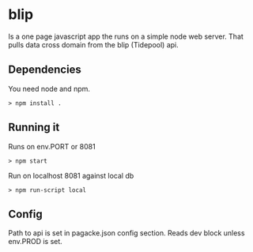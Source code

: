 blip
====

Is a one page javascript app the runs on a simple node web server. That pulls data cross domain from the blip (Tidepool) api.

## Dependencies

You need node and npm.

    > npm install .
    
## Running it

Runs on env.PORT or 8081

    > npm start

Run on localhost 8081 against local db

    > npm run-script local 
## Config

Path to api is set in pagacke.json config section. Reads dev block unless env.PROD is set.